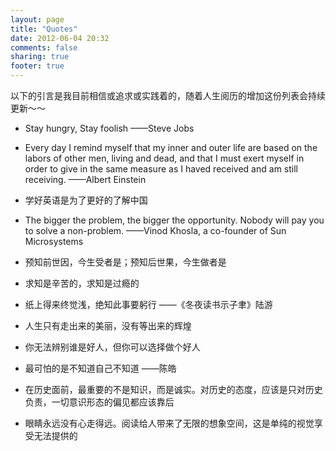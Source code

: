 ```yaml
---
layout: page
title: "Quotes"
date: 2012-06-04 20:32
comments: false
sharing: true
footer: true
---
```


以下的引言是我目前相信或追求或实践着的，随着人生阅历的增加这份列表会持续更新～～

*   Stay hungry, Stay foolish ——Steve Jobs

*   Every day I remind myself that my inner and outer life are based on the labors of other men, living and dead, and that I must exert myself in order to give in the same measure as I haved received and am still receiving. ——Albert Einstein

*   学好英语是为了更好的了解中国

*   The bigger the problem, the bigger the opportunity. Nobody will pay you to solve a non-problem. ——Vinod Khosla, a co-founder of Sun Microsystems

*   预知前世因，今生受者是；预知后世果，今生做者是

*   求知是辛苦的，求知是过瘾的

*   纸上得来终觉浅，绝知此事要躬行 ——《冬夜读书示子聿》陆游

*   人生只有走出来的美丽，没有等出来的辉煌

*   你无法辨别谁是好人，但你可以选择做个好人

*   最可怕的是不知道自己不知道 ——陈皓

*   在历史面前，最重要的不是知识，而是诚实。对历史的态度，应该是只对历史负责，一切意识形态的偏见都应该靠后

*   眼睛永远没有心走得远。阅读给人带来了无限的想象空间，这是单纯的视觉享受无法提供的

